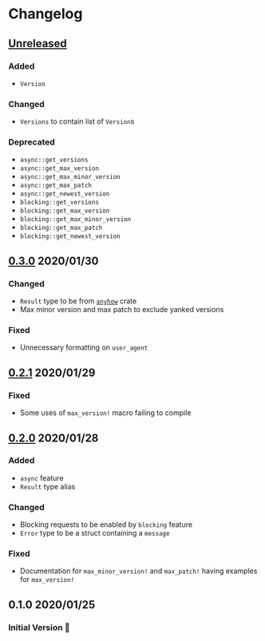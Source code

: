 # Changelog

## [Unreleased](https://github.com/spenserblack/check-latest-rs/compare/v0.3.0...master)
### Added
- `Version`

### Changed
- `Versions` to contain list of `Version`s

### Deprecated
- `async::get_versions`
- `async::get_max_version`
- `async::get_max_minor_version`
- `async::get_max_patch`
- `async::get_newest_version`
- `blocking::get_versions`
- `blocking::get_max_version`
- `blocking::get_max_minor_version`
- `blocking::get_max_patch`
- `blocking::get_newest_version`

## [0.3.0] 2020/01/30
### Changed
- `Result` type to be from [`anyhow`](https://crates.io/crates/anyhow) crate
- Max minor version and max patch to exclude yanked versions

### Fixed
- Unnecessary formatting on `user_agent`

## [0.2.1] 2020/01/29
### Fixed
- Some uses of `max_version!` macro failing to compile

## [0.2.0] 2020/01/28
### Added
- `async` feature
- `Result` type alias

### Changed
- Blocking requests to be enabled by `blocking` feature
- `Error` type to be a struct containing a `message`

### Fixed
- Documentation for `max_minor_version!` and `max_patch!` having examples for `max_version!`

## 0.1.0 2020/01/25
### Initial Version :tada:

[0.3.0]: https://github.com/spenserblack/check-latest-rs/compare/v0.2.1...v0.3.0
[0.2.1]: https://github.com/spenserblack/check-latest-rs/compare/v0.2.0...v0.2.1
[0.2.0]: https://github.com/spenserblack/check-latest-rs/compare/v0.1.0...v0.2.0
